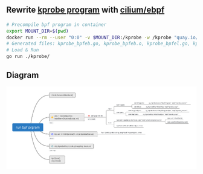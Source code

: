 ## Rewrite [kprobe program](https://github.com/ZhengjunHUO/bpflearn/blob/main/kprobe/kprobe.go) with [cilium/ebpf](https://github.com/cilium/ebpf)
```bash
# Precompile bpf program in container
export MOUNT_DIR=$(pwd)
docker run --rm --user "0:0" -v $MOUNT_DIR:/kprobe -w /kprobe "quay.io/cilium/ebpf-builder:1637058444" go generate ./...
# Generated files: kprobe_bpfeb.go, kprobe_bpfeb.o, kprobe_bpfel.go, kprobe_bpfel.o
# Load & Run
go run ./kprobe/
```

## Diagram
![mind map](./run_bpf_prgram.png)
